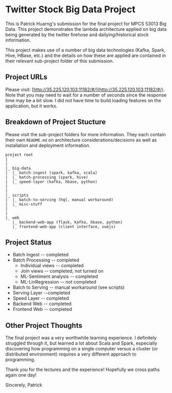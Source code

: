 # Twitter Stock Big Data Project
This is Patrick Huarng's submission for the final project for MPCS 53013 Big Data. This project demonstrates the lambda architecture applied on big data being generated by the twitter firehose and dailying/historical stock information.

This project makes use of a number of big data technologies (Kafka, Spark, Hive, HBase, etc.) and the details on how these are applied are contained in their relevant sub-project folder of this submission.

## Project URLs
Please visit: [http://35.225.120.103:11182/#/](http://35.225.120.103:11182/#/). Note that you may need to wait for a number of seconds since the response time may be a bit slow. I did not have time to build loading features on the application, but it works.

## Breakdown of Project Stucture
Please visit the sub-project folders for more information. They each contain their own `README.md` on architecture considerations/decisions as well as installation and deployment information.
```
project root
|
|
|_ big-data
|  |_ batch-ingest (spark, kafka, scala)
|  |_ batch-processing (spark, hive)
|  |_ speed-layer (kafka, hbase, python)
|
|
|_ scripts
|  |_ batch-to-serving (hql, manual workaround)
|  |_ misc-stuff
|
|
|_ web
   |_ backend-web-app (flask, kafka, hbase, python)
   |_ frontend-web-app (client interface, vuejs)
```

## Project Status
* Batch Ingest  -- completed
* Batch Processing  -- completed
    * Individual views -- completed
    * Join views -- completed, not turned on
    * ML-Sentiment analysis -- completed
    * ML-LinRegression -- not completed
* Batch to Serving  -- manual workaround (see scripts)
* Serving Layer --completed
* Speed Layer -- completed
* Backend Web -- completed
* Frontend Web -- completed

## Other Project Thoughts
The final project was a very worthwhile learning experience. I definitely struggled through it, but learned a lot about Scala and Spark, especially discovering how programming on a single computer versus a cluster (or distributed environment) requires a very different approach to programming.

Thank you for the lectures and the experience! Hopefully we cross paths again one day!

Sincerely, Patrick
